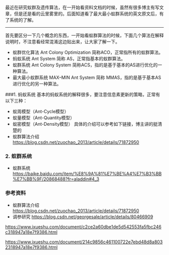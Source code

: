 最近在研究蚁群及遗传算法，在一开始看资料文档的时候，虽然有很多博主有写文章，但是还是看的云里雾里的。后面知道看了最大最小蚁群系统的英文原文后，有了系统的了解。

---

首先要区分一下几个概念的东西，一开始看蚁群算法的时候，下面几个算法在解释说明时，不注意看经常混淆这边贴出来，让大家了解一下。
- 蚁群优化算法 Ant Colony Optimization 简称ACO，正常指所有的蚁群算法。
- 蚂蚁系统 Ant System 简称 AS，正常指基本的蚁群算法。
- 蚁群系统 Ant Colony System 简称ACS，指的是基于基本的AS进行优化的一种算法。
- 最大最小蚁群系统 MAX–MIN Ant System 简称 MMAS，指的是基于基本AS进行优化的另一种算法。

###1. 蚂蚁系统
基本的蚂蚁系统的解释很多，要注意信息素更新的策略，正常有以下三种：
- 蚁周模型（Ant-Cycle模型）
- 蚁量模型（Ant-Quantity模型）
- 蚁密模型（Ant-Density模型）
具体的介绍可以参考如下链接，博主讲的挺清楚的
- 蚁群算法介绍 https://blog.csdn.net/zuochao_2013/article/details/71872950

### 2. 蚁群系统
- 蚁群系统
https://baike.baidu.com/item/%E8%9A%81%E7%BE%A4%E7%B3%BB%E7%BB%9F/20868488?fr=aladdin#4_3

### 参考资料

- 蚁群算法介绍
https://blog.csdn.net/zuochao_2013/article/details/71872950
- 调参研究
https://blog.csdn.net/georgesale/article/details/80466909



https://www.ixueshu.com/document/c2ce2a60dbe1de5d542553fa5fbc246c318947a18e7f9386.html

https://www.ixueshu.com/document/214c9856c461100722e7ebd48d8a8032318947a18e7f9386.html